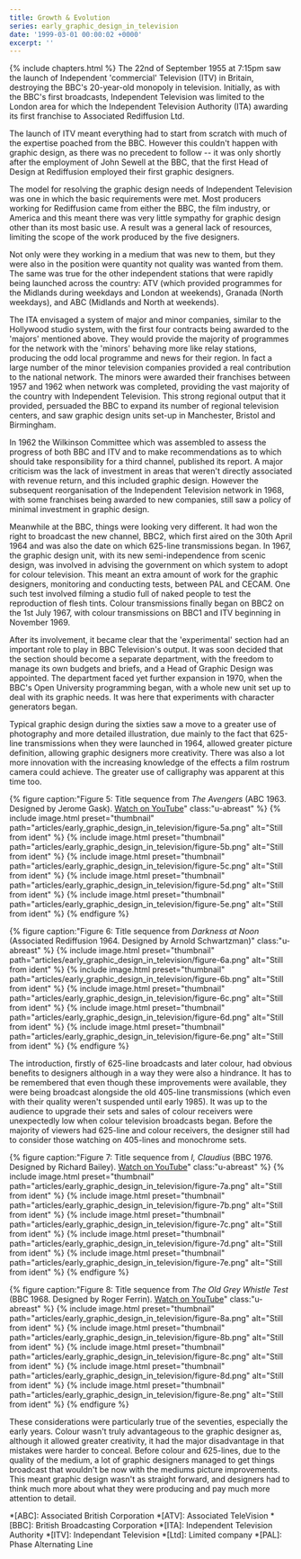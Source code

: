 ```yaml
---
title: Growth & Evolution
series: early_graphic_design_in_television
date: '1999-03-01 00:00:02 +0000'
excerpt: ''
---
```

{% include chapters.html %} The 22nd of September 1955 at 7:15pm saw the launch of Independent 'commercial' Television (ITV) in Britain, destroying the BBC's 20-year-old monopoly in television. Initially, as with the BBC's first broadcasts, Independent Television was limited to the London area for which the Independent Television Authority (ITA) awarding its first franchise to Associated Rediffusion Ltd.

The launch of ITV meant everything had to start from scratch with much of the expertise poached from the BBC. However this couldn't happen with graphic design, as there was no precedent to follow -- it was only shortly after the employment of John Sewell at the BBC, that the first Head of Design at Rediffusion employed their first graphic designers.

The model for resolving the graphic design needs of Independent Television was one in which the basic requirements were met. Most producers working for Rediffusion came from either the BBC, the film industry, or America and this meant there was very little sympathy for graphic design other than its most basic use. A result was a general lack of resources, limiting the scope of the work produced by the five designers.

Not only were they working in a medium that was new to them, but they were also in the position were quantity not quality was wanted from them. The same was true for the other independent stations that were rapidly being launched across the country: ATV (which provided programmes for the Midlands during weekdays and London at weekends), Granada (North weekdays), and ABC (Midlands and North at weekends).

The ITA envisaged a system of major and minor companies, similar to the Hollywood studio system, with the first four contracts being awarded to the 'majors' mentioned above. They would provide the majority of programmes for the network with the 'minors' behaving more like relay stations, producing the odd local programme and news for their region. In fact a large number of the minor television companies provided a real contribution to the national network. The minors were awarded their franchises between 1957 and 1962 when network was completed, providing the vast majority of the country with Independent Television. This strong regional output that it provided, persuaded the BBC to expand its number of regional television centers, and saw graphic design units set-up in Manchester, Bristol and Birmingham.

In 1962 the Wilkinson Committee which was assembled to assess the progress of both BBC and ITV and to make recommendations as to which should take responsibility for a third channel, published its report. A major criticism was the lack of investment in areas that weren't directly associated with revenue return, and this included graphic design. However the subsequent reorganisation of the Independent Television network in 1968, with some franchises being awarded to new companies, still saw a policy of minimal investment in graphic design.

Meanwhile at the BBC, things were looking very different. It had won the right to broadcast the new channel, BBC2, which first aired on the 30th April 1964 and was also the date on which 625-line transmissions began. In 1967, the graphic design unit, with its new semi-independence from scenic design, was involved in advising the government on which system to adopt for colour television. This meant an extra amount of work for the graphic designers, monitoring and conducting tests, between PAL and CECAM. One such test involved filming a studio full of naked people to test the reproduction of flesh tints. Colour transmissions finally began on BBC2 on the 1st July 1967, with colour transmissions on BBC1 and ITV beginning in November 1969.

After its involvement, it became clear that the 'experimental' section had an important role to play in BBC Television's output. It was soon decided that the section should become a separate department, with the freedom to manage its own budgets and briefs, and a Head of Graphic Design was appointed. The department faced yet further expansion in 1970, when the BBC's Open University programming began, with a whole new unit set up to deal with its graphic needs. It was here that experiments with character generators began.

Typical graphic design during the sixties saw a move to a greater use of photography and more detailed illustration, due mainly to the fact that 625-line transmissions when they were launched in 1964, allowed greater picture definition, allowing graphic designers more creativity. There was also a lot more innovation with the increasing knowledge of the effects a film rostrum camera could achieve. The greater use of calligraphy was apparent at this time too.

{% figure caption:"Figure 5: Title sequence from <cite>The Avengers</cite> (ABC 1963. Designed by Jerome Gask). [Watch on YouTube](https://www.youtube.com/watch?v=aDy_-dvMCNs)" class:"u-abreast" %}
{% include image.html preset="thumbnail" path="articles/early_graphic_design_in_television/figure-5a.png" alt="Still from ident" %}
{% include image.html preset="thumbnail" path="articles/early_graphic_design_in_television/figure-5b.png" alt="Still from ident" %}
{% include image.html preset="thumbnail" path="articles/early_graphic_design_in_television/figure-5c.png" alt="Still from ident" %}
{% include image.html preset="thumbnail" path="articles/early_graphic_design_in_television/figure-5d.png" alt="Still from ident" %}
{% include image.html preset="thumbnail" path="articles/early_graphic_design_in_television/figure-5e.png" alt="Still from ident" %}
{% endfigure %}

{% figure caption:"Figure 6: Title sequence from <cite>Darkness at Noon</cite> (Associated Rediffusion 1964. Designed by Arnold Schwartzman)" class:"u-abreast" %}
{% include image.html preset="thumbnail" path="articles/early_graphic_design_in_television/figure-6a.png" alt="Still from ident" %}
{% include image.html preset="thumbnail" path="articles/early_graphic_design_in_television/figure-6b.png" alt="Still from ident" %}
{% include image.html preset="thumbnail" path="articles/early_graphic_design_in_television/figure-6c.png" alt="Still from ident" %}
{% include image.html preset="thumbnail" path="articles/early_graphic_design_in_television/figure-6d.png" alt="Still from ident" %}
{% include image.html preset="thumbnail" path="articles/early_graphic_design_in_television/figure-6e.png" alt="Still from ident" %}
{% endfigure %}

The introduction, firstly of 625-line broadcasts and later colour, had obvious benefits to designers although in a way they were also a hindrance. It has to be remembered that even though these improvements were available, they were being broadcast alongside the old 405-line transmissions (which even with their quality weren't suspended until early 1985). It was up to the audience to upgrade their sets and sales of colour receivers were unexpectedly low when colour television broadcasts began. Before the majority of viewers had 625-line and colour receivers, the designer still had to consider those watching on 405-lines and monochrome sets.

{% figure caption:"Figure 7: Title sequence from <cite>I, Claudius</cite> (BBC 1976. Designed by Richard Bailey). [Watch on YouTube](https://www.youtube.com/watch?v=pKwaCTfa1EE)" class:"u-abreast" %}
{% include image.html preset="thumbnail" path="articles/early_graphic_design_in_television/figure-7a.png" alt="Still from ident" %}
{% include image.html preset="thumbnail" path="articles/early_graphic_design_in_television/figure-7b.png" alt="Still from ident" %}
{% include image.html preset="thumbnail" path="articles/early_graphic_design_in_television/figure-7c.png" alt="Still from ident" %}
{% include image.html preset="thumbnail" path="articles/early_graphic_design_in_television/figure-7d.png" alt="Still from ident" %}
{% include image.html preset="thumbnail" path="articles/early_graphic_design_in_television/figure-7e.png" alt="Still from ident" %}
{% endfigure %}

{% figure caption:"Figure 8: Title sequence from <cite>The Old Grey Whistle Test</cite> (BBC 1968. Designed by Roger Ferrin). [Watch on YouTube](https://www.youtube.com/watch?v=KNNAfzKwRn4)" class:"u-abreast" %}
{% include image.html preset="thumbnail" path="articles/early_graphic_design_in_television/figure-8a.png" alt="Still from ident" %}
{% include image.html preset="thumbnail" path="articles/early_graphic_design_in_television/figure-8b.png" alt="Still from ident" %}
{% include image.html preset="thumbnail" path="articles/early_graphic_design_in_television/figure-8c.png" alt="Still from ident" %}
{% include image.html preset="thumbnail" path="articles/early_graphic_design_in_television/figure-8d.png" alt="Still from ident" %}
{% include image.html preset="thumbnail" path="articles/early_graphic_design_in_television/figure-8e.png" alt="Still from ident" %}
{% endfigure %}

These considerations were particularly true of the seventies, especially the early years. Colour wasn't truly advantageous to the graphic designer as, although it allowed greater creativity, it had the major disadvantage in that mistakes were harder to conceal. Before colour and 625-lines, due to the quality of the medium, a lot of graphic designers managed to get things broadcast that wouldn't be now with the mediums picture improvements. This meant graphic design wasn't as straight forward, and designers had to think much more about what they were producing and pay much more attention to detail.

*[ABC]: Associated British Corporation
*[ATV]: Associated TeleVision
*[BBC]: British Broadcasting Corporation
*[ITA]: Independent Television Authority
*[ITV]: Independant Television
*[Ltd]: Limited company
*[PAL]: Phase Alternating Line
